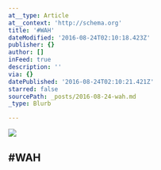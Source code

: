 ```yaml
---
at__type: Article
at__context: 'http://schema.org'
title: '#WAH'
dateModified: '2016-08-24T02:10:18.423Z'
publisher: {}
author: []
inFeed: true
description: ''
via: {}
datePublished: '2016-08-24T02:10:21.421Z'
starred: false
sourcePath: _posts/2016-08-24-wah.md
_type: Blurb

---
```

<article style=""><img src="https://the-grid-user-content.s3-us-west-2.amazonaws.com/7ba68ab8-9aca-42c2-930e-176145045b58.jpg" /><h1>#WAH</h1></article>